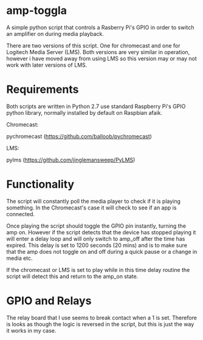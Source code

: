 # amp-toggla
A simple python script that controls a Rasberry Pi's GPIO in order to switch an amplifier on during media playback.

There are two versions of this script.  One for chromecast and one for Logitech Media Server (LMS).  Both versions are very similar in operation, however i have moved away from using LMS so this version may or may not work with later versions of LMS.

# Requirements

Both scripts are written in Python 2.7 use standard Raspberry Pi's GPIO python library, normally installed by default on Raspbian afaik.  

Chromecast:

pychromecast (https://github.com/balloob/pychromecast)

LMS:

pylms (https://github.com/jinglemansweep/PyLMS)

# Functionality

The script will constantly poll the media player to check if it is playing something.  In the Chromecast's case it will check to see if an app is connected.

Once playing the script should toggle the GPIO pin instantly, turning the amp on.  However if the script detects that the device has stopped playing it will enter a delay loop and will only switch to amp_off after the time has expired.  This delay is set to 1200 seconds (20 mins) and is to make sure that the amp does not toggle on and off during a quick pause or a change in media etc.

If the chromecast or LMS is set to play while in this time delay routine the script will detect this and return to the amp_on state.

# GPIO and Relays

The relay board that I use seems to break contact when a 1 is set.  Therefore is looks as though the logic is reversed in the script, but this is just the way it works in my case.



